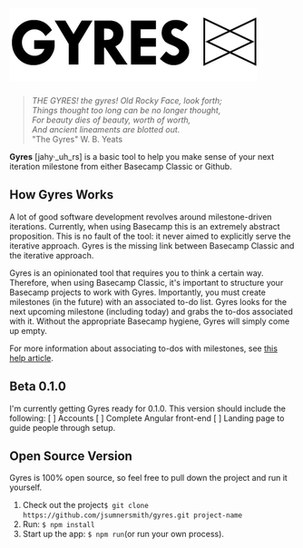 ![Gyres](https://raw.githubusercontent.com/jsumnersmith/gyres/master/public/images/gyres.png 'Gyres Logo')
=================
> _THE GYRES! the gyres! Old Rocky Face, look forth; <br />
> Things thought too long can be no longer thought, <br />
> For beauty dies of beauty, worth of worth, <br />
> And ancient lineaments are blotted out._ <br />
> "The Gyres" W. B. Yeats


**Gyres** [jahy&middot;_uh_rs] is a basic tool to help you make sense of your next iteration milestone from either Basecamp Classic or Github.

## How Gyres Works
A lot of good software development revolves around milestone-driven iterations.
Currently, when using Basecamp this is an extremely abstract proposition.
This is no fault of the tool: it never aimed to explicitly serve the iterative approach.
Gyres is the missing link between Basecamp Classic and the iterative approach.

Gyres is an opinionated tool that requires you to think a certain way.
Therefore, when using Basecamp Classic, it's important to structure your Basecamp projects to work with Gyres.
Importantly, you must create milestones (in the future) with an associated to-do list.
Gyres looks for the next upcoming milestone (including today) and grabs the to-dos associated with it.
Without the appropriate Basecamp hygiene, Gyres will simply come up empty.

For more information about associating to-dos with milestones, see [this help article](https://help.37signals.com/basecamp/questions/223-what-does-it-mean-to-relate-a-to-do-list-to-a-milestone).

## Beta 0.1.0
I'm currently getting Gyres ready for 0.1.0. This version should include the following:
[ ] Accounts
[ ] Complete Angular front-end
[ ] Landing page to guide people through setup.

## Open Source Version
Gyres is 100% open source, so feel free to pull down the project and run it yourself.
1. Check out the project`$ git clone https://github.com/jsumnersmith/gyres.git project-name`
2. Run: <code>$ npm install</code>
3. Start up the app: `$ npm run`(or run your own process).
